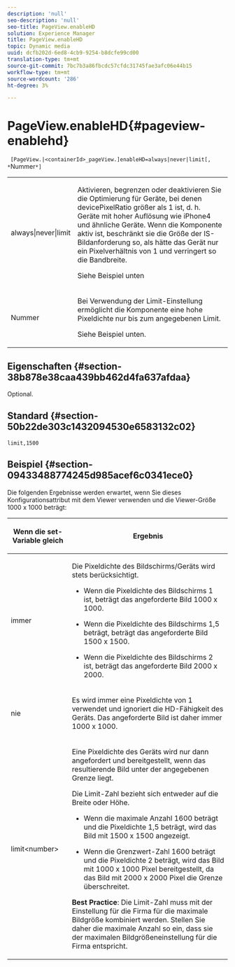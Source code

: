 ```yaml
---
description: 'null'
seo-description: 'null'
seo-title: PageView.enableHD
solution: Experience Manager
title: PageView.enableHD
topic: Dynamic media
uuid: dcfb202d-6ed8-4cb9-9254-b8dcfe99cd00
translation-type: tm+mt
source-git-commit: 7bc7b3a86fbcdc57cfdc31745fae3afc06e44b15
workflow-type: tm+mt
source-wordcount: '286'
ht-degree: 3%

---
```



# PageView.enableHD{#pageview-enablehd}

` [PageView.|<containerId>_pageView.]enableHD=always|never|limit[, *`Nummer`*]`

<table id="table_0BEA0B5FFDF64E5594B534B2A87A6D88"> 
 <tbody> 
  <tr> 
   <td colname="col1"> <p> <span class="codeph"> always|never|limit</span> </p> </td> 
   <td colname="col2"> <p> Aktivieren, begrenzen oder deaktivieren Sie die Optimierung für Geräte, bei denen <span class="codeph"> devicePixelRatio</span> größer als <span class="codeph"> 1</span> ist, d. h. Geräte mit hoher Auflösung wie iPhone4 und ähnliche Geräte. Wenn die Komponente aktiv ist, beschränkt sie die Größe der IS-Bildanforderung so, als hätte das Gerät nur ein Pixelverhältnis von <span class="codeph"> 1</span> und verringert so die Bandbreite. </p> <p>Siehe Beispiel unten </p> </td> 
  </tr> 
  <tr> 
   <td colname="col1"> <p> <span class="codeph"><span class="varname"> Nummer</span></span> </p> </td> 
   <td colname="col2"> <p> Bei Verwendung der Limit-Einstellung ermöglicht die Komponente eine hohe Pixeldichte nur bis zum angegebenen Limit. </p> <p>Siehe Beispiel unten. </p> </td> 
  </tr> 
 </tbody> 
</table>

## Eigenschaften {#section-38b878e38caa439bb462d4fa637afdaa}

Optional.

## Standard {#section-50b22de303c1432094530e6583132c02}

`limit,1500`

## Beispiel {#section-09433488774245d985acef6c0341ece0}

Die folgenden Ergebnisse werden erwartet, wenn Sie dieses Konfigurationsattribut mit dem Viewer verwenden und die Viewer-Größe 1000 x 1000 beträgt:

<table id="table_F97FEDA0EE1B4EF6AC9FF9060548ACA4"> 
 <thead> 
  <tr> 
   <th colname="col1" class="entry"> <p>Wenn die set-Variable gleich </p> </th> 
   <th colname="col2" class="entry"> <p>Ergebnis </p> </th> 
  </tr>
 </thead>
 <tbody> 
  <tr> 
   <td colname="col1"> <p><span class="codeph"> immer</span> </p> </td> 
   <td colname="col2"> <p>Die Pixeldichte des Bildschirms/Geräts wird stets berücksichtigt. </p> <p> 
     <ul id="ul_D8F31FDFCDB74B75A3B1BFBEE33AF2E2"> 
      <li id="li_8A1C6DCCE10545349C73029729211BB2"> <p>Wenn die Pixeldichte des Bildschirms 1 ist, beträgt das angeforderte Bild 1000 x 1000. </p> </li> 
      <li id="li_884156A34AC64B4E9B3ACC4C25EB710F"> <p>Wenn die Pixeldichte des Bildschirms 1,5 beträgt, beträgt das angeforderte Bild 1500 x 1500. </p> </li> 
      <li id="li_7EC699284A7F4E679E512C3DA8B5454F"> <p>Wenn die Pixeldichte des Bildschirms 2 ist, beträgt das angeforderte Bild 2000 x 2000. </p> </li> 
     </ul> </p> </td> 
  </tr> 
  <tr> 
   <td colname="col1"> <p><span class="codeph"> nie</span> </p> </td> 
   <td colname="col2"> <p>Es wird immer eine Pixeldichte von 1 verwendet und ignoriert die HD-Fähigkeit des Geräts. Das angeforderte Bild ist daher immer 1000 x 1000. </p> </td> 
  </tr> 
  <tr> 
   <td colname="col1"> <p><span class="codeph"> limit&lt;number&gt;</span> </p> </td> 
   <td colname="col2"> <p>Eine Pixeldichte des Geräts wird nur dann angefordert und bereitgestellt, wenn das resultierende Bild unter der angegebenen Grenze liegt. </p> <p>Die Limit-Zahl bezieht sich entweder auf die Breite oder Höhe. </p> <p> 
     <ul id="ul_CEC06B2280164951BA1A0ADED99E8050"> 
      <li id="li_CA7A0980ACC54690A4F212DF53E2DC8A"> <p>Wenn die maximale Anzahl 1600 beträgt und die Pixeldichte 1,5 beträgt, wird das Bild mit 1500 x 1500 angezeigt. </p> </li> 
      <li id="li_A4AAD7FBFA0347B082789511CA6768A5"> <p>Wenn die Grenzwert-Zahl 1600 beträgt und die Pixeldichte 2 beträgt, wird das Bild mit 1000 x 1000 Pixel bereitgestellt, da das Bild mit 2000 x 2000 Pixel die Grenze überschreitet. </p> </li> 
     </ul> </p> <p><b>Best Practice</b>: Die Limit-Zahl muss mit der Einstellung für die Firma für die maximale Bildgröße kombiniert werden. Stellen Sie daher die maximale Anzahl so ein, dass sie der maximalen Bildgrößeneinstellung für die Firma entspricht. </p> </td> 
  </tr> 
 </tbody> 
</table>


